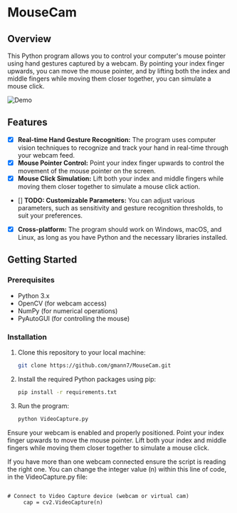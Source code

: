 # MouseCam
## Overview
This Python program allows you to control your computer's mouse pointer using hand gestures captured by a webcam. By pointing your index finger upwards, you can move the mouse pointer, and by lifting both the index and middle fingers while moving them closer together, you can simulate a mouse click.

![Demo](demo_gif_1.gif)

## Features
- [x] **Real-time Hand Gesture Recognition:** The program uses computer vision techniques to recognize and track your hand in real-time through your webcam feed.
- [x] **Mouse Pointer Control:** Point your index finger upwards to control the movement of the mouse pointer on the screen.
- [x] **Mouse Click Simulation:** Lift both your index and middle fingers while moving them closer together to simulate a mouse click action.
- [] **TODO: Customizable Parameters:** You can adjust various parameters, such as sensitivity and gesture recognition thresholds, to suit your preferences.
- [x] **Cross-platform:** The program should work on Windows, macOS, and Linux, as long as you have Python and the necessary libraries installed.

## Getting Started
### Prerequisites
- Python 3.x
- OpenCV (for webcam access)
- NumPy (for numerical operations)
- PyAutoGUI (for controlling the mouse)

### Installation
1. Clone this repository to your local machine:
   ```bash
   git clone https://github.com/gmann7/MouseCam.git
2. Install the required Python packages using pip:
   ```bash
   pip install -r requirements.txt
3. Run the program:
   ```bash
   python VideoCapture.py
Ensure your webcam is enabled and properly positioned.
Point your index finger upwards to move the mouse pointer.
Lift both your index and middle fingers while moving them closer together to simulate a mouse click.

If you have more than one webcam connected ensure the script is reading the right one. You can change the integer value (n) within this line of code, in the VideoCapture.py file:
   ```bash![demo_gif_1](https://github.com/gmann7/MouseCam/assets/55709373/6c56afe0-ec4f-4db8-b221-8659483639ba)

   # Connect to Video Capture device (webcam or virtual cam)
		cap = cv2.VideoCapture(n)
